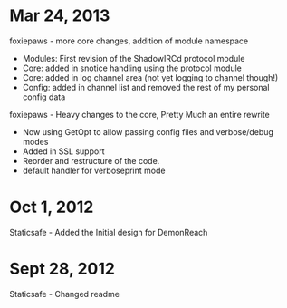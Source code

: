 Mar 24, 2013
============

foxiepaws - more core changes, addition of module namespace

  * Modules: First revision of the ShadowIRCd protocol module
  * Core: added in snotice handling using the protocol module
  * Core: added in log channel area (not yet logging to channel though!)
  * Config: added in channel list and removed the rest of my personal config data
 
foxiepaws - Heavy changes to the core, Pretty Much an entire rewrite

  * Now using GetOpt to allow passing config files and verbose/debug modes
  * Added in SSL support
  * Reorder and restructure of the code.
  * default handler for verboseprint mode

Oct 1, 2012
===========
Staticsafe - Added the Initial design for DemonReach

Sept 28, 2012
=============
Staticsafe - Changed readme

